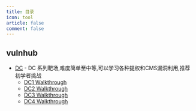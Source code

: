 ```yaml
---
title: 目录
icon: tool
article: false
comment: false
---
```

## vulnhub
- [DC](#) - DC 系列靶场,难度简单至中等,可以学习各种提权和CMS漏洞利用,推荐初学者挑战
  - [DC1 Walkthrough](dc1.md)
  - [DC2 Walkthrough](dc2.md)
  - [DC3 Walkthrough](dc3.md)
  - [DC4 Walkthrough](dc4.md)

